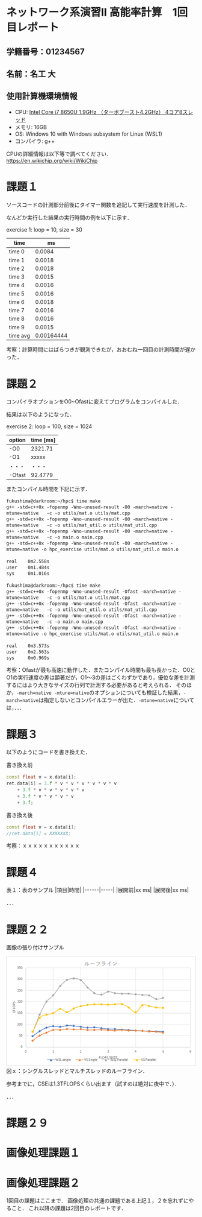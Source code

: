# ネットワーク系演習II 高能率計算　1回目レポート
## 学籍番号：01234567

## 名前：名工 大

## 使用計算機環境情報
* CPU: [Intel Core i7 8650U 1.9GHz （ターボブースト4.2GHz） 4コア8スレッド](https://en.wikichip.org/wiki/intel/core_i7/i7-8650u)
* メモリ: 16GB
* OS: Windows 10 with Windows subsystem for Linux (WSL1)
* コンパイラ: g++

CPUの詳細情報は以下等で調べてください．
https://en.wikichip.org/wiki/WikiChip

# 課題１
ソースコードの計測部分前後にタイマー関数を追記して実行速度を計測した．

なんどか実行した結果の実行時間の例を以下に示す．

exercise 1: loop = 10, size = 30

|time    |ms  |
|--------|----|
|time   0|0.0084|
|time   1|0.0018|
|time   2|0.0018|
|time   3|0.0015|
|time   4|0.0016|
|time   5|0.0016|
|time   6|0.0018|
|time   7|0.0016|
|time   8|0.0016|
|time   9|0.0015|
|time avg|0.00164444|

考察：計算時間にはばらつきが観測できたが，おおむね一回目の計測時間が遅かった．

# 課題２
コンパイラオプションをO0~Ofastに変えてプログラムをコンパイルした．

結果は以下のようになった．

exercise 2: loop = 100, size = 1024

|option|time [ms]|
|------|---------|
|-O0   |2321.71  |
|-O1   |xxxxx    |
|・・・   |・・・      |
|-Ofast|92.4779 |

またコンパイル時間を下記に示す．
```shell-session 
fukushima@darkroom:~/hpc$ time make
g++ -std=c++0x -fopenmp -Wno-unused-result -O0 -march=native -mtune=native   -c -o utils/mat.o utils/mat.cpp
g++ -std=c++0x -fopenmp -Wno-unused-result -O0 -march=native -mtune=native   -c -o utils/mat_util.o utils/mat_util.cpp
g++ -std=c++0x -fopenmp -Wno-unused-result -O0 -march=native -mtune=native   -c -o main.o main.cpp
g++ -std=c++0x -fopenmp -Wno-unused-result -O0 -march=native -mtune=native -o hpc_exercise utils/mat.o utils/mat_util.o main.o

real    0m2.558s
user    0m1.484s
sys     0m1.016s

fukushima@darkroom:~/hpc$ time make
g++ -std=c++0x -fopenmp -Wno-unused-result -Ofast -march=native -mtune=native   -c -o utils/mat.o utils/mat.cpp
g++ -std=c++0x -fopenmp -Wno-unused-result -Ofast -march=native -mtune=native   -c -o utils/mat_util.o utils/mat_util.cpp
g++ -std=c++0x -fopenmp -Wno-unused-result -Ofast -march=native -mtune=native   -c -o main.o main.cpp
g++ -std=c++0x -fopenmp -Wno-unused-result -Ofast -march=native -mtune=native -o hpc_exercise utils/mat.o utils/mat_util.o main.o

real    0m3.573s
user    0m2.563s
sys     0m0.969s
```

考察：Ofastが最も高速に動作した．またコンパイル時間も最も長かった．O0とO1の実行速度の差は顕著だが，O1～3の差はごくわずかであり，優位な差を計測するにはより大きなサイズの行列で計測する必要があると考えられる．
そのほか，`-march=native -mtune=native`のオプションについても検証した結果，`-march=native`は指定しないとコンパイルエラーが出た．`-mtune=native`については，．．．

# 課題３
以下のようにコードを書き換えた．

書き換え前
```cpp
const float v = x.data[i];
ret.data[i] = 3.f * v * v * v * v * v * v
    + 3.f * v * v * v * v * v
    + 3.f * v * v * v * v
    + 3.f;

```
書き換え後
```cpp
const float v = x.data[i];
//ret.data[i] = XXXXXXX;
```

考察：ｘｘｘｘｘｘｘｘｘｘｘ



# 課題４

表１：表のサンプル
|項目|時間|
|------|-----|
|展開前|xx ms|
|展開後|xx ms|

．．．


# 課題２２

画像の張り付けサンプル

<img src="loofline.png" alt="ルーフライン" width="600px">
図ｘ：シングルスレッドとマルチスレッドのルーフライン．

参考までに，CSEは1.3TFLOPSくらい出ます（試すのは絶対に夜中で．）．

．．．

# 課題２９





# 画像処理課題１

# 画像処理課題２

1回目の課題はここまで．
画像処理の共通の課題である上記１，２を忘れずにやること．
これ以降の課題は2回目のレポートです．

